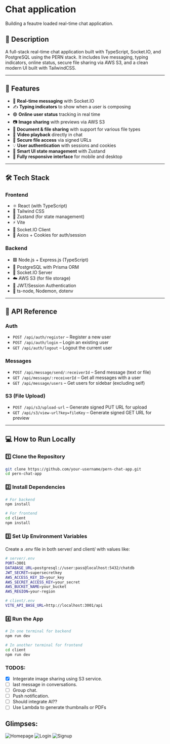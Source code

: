 # Chat application

Building a feautre loaded real-time chat application.

## 📌 Description

A full-stack real-time chat application built with TypeScript, Socket.IO, and PostgreSQL using the PERN stack. It includes live messaging, typing indicators, online status, secure file sharing via AWS S3, and a clean modern UI built with TailwindCSS.

---

## 🚀 Features

- 💬 **Real-time messaging** with Socket.IO
- ✍️ **Typing indicators** to show when a user is composing
- 🟢 **Online user status** tracking in real time
- 📷 **Image sharing** with previews via AWS S3
- 📁 **Document & file sharing** with support for various file types
- 🎥 **Video playback** directly in chat
- 🔐 **Secure file access** via signed URLs
- 💡 **User authentication** with sessions and cookies
- 🧠 **Smart UI state management** with Zustand
- 📱 **Fully responsive interface** for mobile and desktop

---

## 🛠 Tech Stack

### **Frontend**

- ⚛️ React (with TypeScript)
- 🎨 Tailwind CSS
- 🚦 Zustand (for state management)
- ⚡ Vite
- 🔌 Socket.IO Client
- 🔐 Axios + Cookies for auth/session

### **Backend**

- 🟩 Node.js + Express.js (TypeScript)
- 💾 PostgreSQL with Prisma ORM
- 🔌 Socket.IO Server
- ☁️ AWS S3 (for file storage)
- 🔑 JWT/Session Authentication
- 🧰 ts-node, Nodemon, dotenv

---

## 📡 API Reference

### **Auth**

- `POST /api/auth/register` – Register a new user
- `POST /api/auth/login` – Login an existing user
- `GET /api/auth/logout` – Logout the current user

### **Messages**

- `POST /api/message/send/:receiverId` – Send message (text or file)
- `GET /api/message/:receiverId` – Get all messages with a user
- `GET /api/message/users` – Get users for sidebar (excluding self)

### **S3 (File Upload)**

- `POST /api/s3/upload-url` – Generate signed PUT URL for upload
- `GET /api/s3/view-url?key=fileKey` – Generate signed GET URL for preview

---

## 💻 How to Run Locally

### 1️⃣ Clone the Repository

```sh
git clone https://github.com/your-username/pern-chat-app.git
cd pern-chat-app
```

### 2️⃣ Install Dependencies

```sh
# For backend
npm install

# For frontend
cd client
npm install

```

### 3️⃣ Set Up Environment Variables

Create a .env file in both server/ and client/ with values like:

```sh
# server/.env
PORT=3001
DATABASE_URL=postgresql://user:pass@localhost:5432/chatdb
JWT_SECRET=supersecretkey
AWS_ACCESS_KEY_ID=your_key
AWS_SECRET_ACCESS_KEY=your_secret
AWS_BUCKET_NAME=your_bucket
AWS_REGION=your-region
```

```sh
# client/.env
VITE_API_BASE_URL=http://localhost:3001/api
```

### 4️⃣ Run the App

```sh
# In one terminal for backend
npm run dev

# In another terminal for frontend
cd client
npm run dev
```

### TODOS:

- [x] Integerate image sharing using S3 service.
- [ ] last message in conversations.
- [ ] Group chat.
- [ ] Push notification.
- [ ] Should integrate AI??
- [ ] Use Lambda to generate thumbnails or PDFs

## Glimpses:

![Homepage](./assets/Homescreen.png)
![Login](./assets/Login.png)
![Signup](./assets/Signup.png)

```

```
